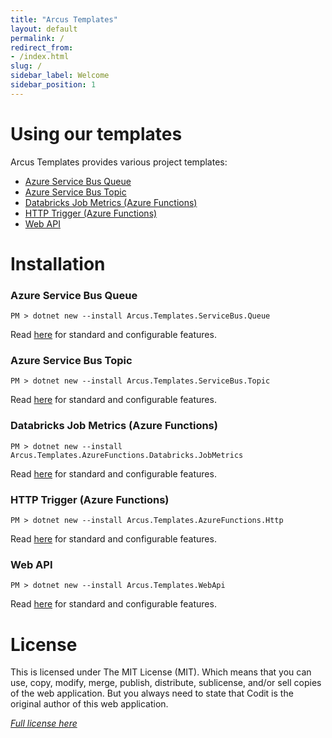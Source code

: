 ```yaml
---
title: "Arcus Templates"
layout: default
permalink: /
redirect_from:
- /index.html
slug: /
sidebar_label: Welcome
sidebar_position: 1
---
```


# Using our templates

Arcus Templates provides various project templates:
* [Azure Service Bus Queue](./servicebus-queue-worker-template.md)
* [Azure Service Bus Topic](./servicebus-topic-worker-template.md)
* [Databricks Job Metrics (Azure Functions)](./azurefunctions-databricks-jobmetrics-template.md)
* [HTTP Trigger (Azure Functions)](./azurefunctions-http-templates.md)
* [Web API](./web-api-template.md)

# Installation

### Azure Service Bus Queue

```shell
PM > dotnet new --install Arcus.Templates.ServiceBus.Queue
```

Read [here](./servicebus-queue-worker-template.md) for standard and configurable features.

### Azure Service Bus Topic

```shell
PM > dotnet new --install Arcus.Templates.ServiceBus.Topic
```

Read [here](./servicebus-topic-worker-template.md) for standard and configurable features.

### Databricks Job Metrics (Azure Functions)

```shell
PM > dotnet new --install Arcus.Templates.AzureFunctions.Databricks.JobMetrics
```

Read [here](./azurefunctions-databricks-jobmetrics-template.md) for standard and configurable features.

### HTTP Trigger (Azure Functions)

```shell
PM > dotnet new --install Arcus.Templates.AzureFunctions.Http
```

Read [here](./azurefunctions-http-templates.md) for standard and configurable features.

### Web API

```shell
PM > dotnet new --install Arcus.Templates.WebApi
```

Read [here](./web-api-template.md) for standard and configurable features.

# License
This is licensed under The MIT License (MIT). Which means that you can use, copy, modify, merge, publish, distribute, sublicense, and/or sell copies of the web application. But you always need to state that Codit is the original author of this web application.

*[Full license here](https://github.com/arcus-azure/arcus.templates/blob/master/LICENSE)*
